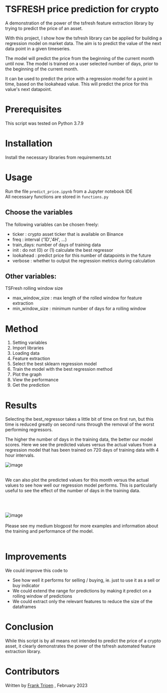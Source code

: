 # TSFRESH price prediction for crypto
A demonstration of the power of the tsfresh feature extraction library by trying to predict the price of an asset.

With this project, I show how the tsfresh library can be applied for building a regression model on market data. The aim is to predict the value of the next data point in a given timeseries. 

The model will predict the price from the beginning of the current month until now. The model is trained on a user selected number of days, prior to the beginning of the current month.

It can be used to predict the price with a regression model for a point in time, based on the lookahead value. This will predict the price for this value's next datapoint.

# Prerequisites 

This script was tested on Python 3.7.9

# Installation

Install the necessary libraries from requirements.txt

# Usage

Run the file `predict_price.ipynb` from a Jupyter notebook IDE<br>
All necessary functions are stored in `functions.py`

## Choose the variables
The following variables can be chosen freely:

- ticker : crypto asset ticker that is available on Binance 
- freq : interval ('1D','4H', ...)
- train_days: number of days of training data
- init : do not (0) or (1) calculate the best regressor
- lookahead : predict price for this number of datapoints in the future
- verbose : whether to output the regression metrics during calculation

## Other variables:
TSFresh rolling window size
- max_window_size : max length of the rolled window for feature extraction
- min_window_size : minimum number of days for a rolling window


# Method

1. Setting variables
2. Import libraries
3. Loading data
4. Feature extraction
5. Select the best sklearn regression model
6. Train the model with the best regression method
7. Plot the graph
8. View the performance
9. Get the prediction

# Results

Selecting the best_regressor takes a little bit of time on first run, but this time is reduced greatly on second runs through the removal of the worst performing regressors.

The higher the number of days in the training data, the better our model scores. Here we see the predicted values versus the actual values from a regression model that has been trained on 720 days of training data with 4 hour intervals.

![image](https://user-images.githubusercontent.com/113235815/219980203-56757dcb-8f38-4348-ba62-97c13a7a3472.png)

<br>
We can also plot the predicted values for this month versus the actual values to see how well our regression model performs. This is particularly useful to see the effect of the number of days in the training data.

<br><br>

![image](https://user-images.githubusercontent.com/113235815/219980214-c4781397-b758-456a-9d14-83b4ac88dda1.png)
<br><br>
Please see my medium blogpost for more examples and information about the training and performance of the model.
<br><br>
# Improvements

We could improve this code to 
- See how well it performs for selling / buying, ie. just to use it as a sell or buy indicator
- We could extend the range for predictions by making it predict on a rolling window of predictions
- We could extract only the relevant features to reduce the size of the dataframes

# Conclusion

While this script is by all means not intended to predict the price of a crypto asset, it clearly demonstrates the power of the tsfresh automated feature extraction library.

# Contributors

Written by [Frank Trioen](https://www.linkedin.com/in/frank-trioen-21b71135) , February 2023
 
